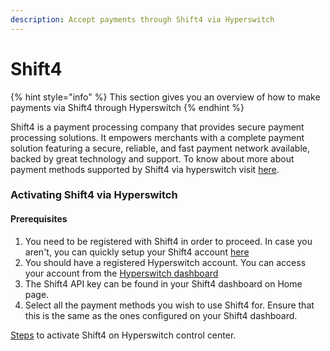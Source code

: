 ```yaml
---
description: Accept payments through Shift4 via Hyperswitch
---
```


# Shift4

{% hint style="info" %}
This section gives you an overview of how to make payments via Shift4 through Hyperswitch
{% endhint %}

Shift4 is a payment processing company that provides secure payment processing solutions. It empowers merchants with a complete payment solution featuring a secure, reliable, and fast payment network available, backed by great technology and support. To know about more about payment methods supported by Shift4 via hyperswitch visit [here](https://hyperswitchpay.com/pm-list).

### Activating Shift4 via Hyperswitch

#### Prerequisites

1. You need to be registered with Shift4 in order to proceed. In case you aren't, you can quickly setup your Shift4 account [here](https://www.shift4.com/)
2. You should have a registered Hyperswitch account. You can access your account from the [Hyperswitch dashboard](https://app.hyperswitchpay.com/)
3. The Shift4 API key can be found in your Shift4 dashboard on Home page.
4. Select all the payment methods you wish to use Shift4 for. Ensure that this is the same as the ones configured on your Shift4 dashboard.

&#x20;[Steps](https://docs.hyperswitchpay.com/hyperswitch-cloud/connectors/activate-connector-on-hyperswitch) to activate Shift4 on Hyperswitch control center.
